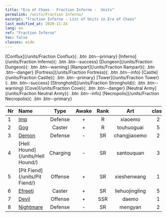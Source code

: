 ```yaml
---
title: "Era of Chaos - Fraction Inferno -  Units"
permalink: /units/Fraction Inferno/
excerpt: "Fraction Inferno - List of Units in Era of Chaos"
last_modified_at: 2020-11-24
lang: en
ref: "Fraction Inferno"
toc: false
classes: wide
---
```

 [Conflux](/units/Fraction Conflux){: .btn .btn--primary} [Inferno](/units/Fraction Inferno){: .btn .btn--success} [Dungeon](/units/Fraction Dungeon){: .btn .btn--warning} [Rampart](/units/Fraction Rampart){: .btn .btn--danger} [Fortress](/units/Fraction Fortress){: .btn .btn--info} [Castle](/units/Fraction Castle){: .btn .btn--primary} [Tower](/units/Fraction Tower){: .btn .btn--success} [Stronghold](/units/Fraction Stronghold){: .btn .btn--warning} [Cove](/units/Fraction Cove){: .btn .btn--danger} [Neutral Army](/units/Fraction Neutral Army){: .btn .btn--info} [Necropolis](/units/Fraction Necropolis){: .btn .btn--primary} 

  | Nr |         Name        |   Type   | Awake |    Rank   |      Art      |  class  |    s   |   label   |    HP     |
  |:---|:--------------------|:--------:|:-----:|:---------:|:-------------:|:-------:|:------:|:---------:|:----------|
  | 1 | [Imp](/units/Imp/) | Defense | + | R | xiaoemo | 2 |  51 |  1(4) |  1224  |
  | 2 | [Gog](/units/Gog/) | Caster | + | R | touhuoguai | 5 |  51 |  1(4) |  629  |
  | 3 | [Demon](/units/Demon/) | Defense | - | SR | changjiaoemo | 2 |  51 |  2(4) |  2489  |
  | 4 | [Hell Hound](/units/Hell Hound/) | Charging | - | SR | santouquan | 3 |  51 |  1(4) |  827  |
  | 5 | [Pit Fiend](/units/Pit Fiend/) | Offense | + | SR | xieshenwang | 1 |  51 |  2(4) |  1850  |
  | 6 | [Efreeti](/units/Efreeti/) | Caster | + | SR | liehuojingling | 5 |  51 |  2(4) |  1446  |
  | 7 | [Devil](/units/Devil/) | Offense | + | SSR | daemo | 1 |   |  3(4) |  5431  |
  | 8 | [Nightmare](/units/Nightmare/) | Defense | - | SR | mengyan | 2 |  51 |  2(4) |  2691  |
